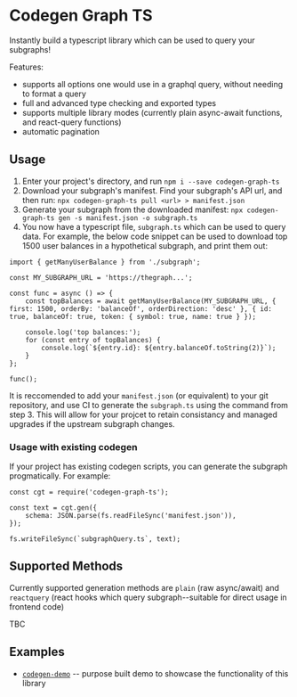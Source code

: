 Codegen Graph TS
====

Instantly build a typescript library which can be used to query your subgraphs!

Features:

* supports all options one would use in a graphql query, without needing to format a query
* full and advanced type checking and exported types
* supports multiple library modes (currently plain async-await functions, and react-query functions)
* automatic pagination

## Usage

1. Enter your project's directory, and run `npm i --save codegen-graph-ts`
2. Download your subgraph's manifest. Find your subgraph's API url, and then run: `npx codegen-graph-ts pull <url> > manifest.json`
3. Generate your subgraph from the downloaded manifest: `npx codegen-graph-ts gen -s manifest.json -o subgraph.ts`
4. You now have a typescript file, `subgraph.ts` which can be used to query data. For example, the below code snippet can be used to download top 1500 user balances in a hypothetical subgraph, and print them out:

```
import { getManyUserBalance } from './subgraph';

const MY_SUBGRAPH_URL = 'https://thegraph...';

const func = async () => {
    const topBalances = await getManyUserBalance(MY_SUBGRAPH_URL, { first: 1500, orderBy: 'balanceOf', orderDirection: 'desc' }, { id: true, balanceOf: true, token: { symbol: true, name: true } });

    console.log('top balances:');
    for (const entry of topBalances) {
        console.log(`${entry.id}: ${entry.balanceOf.toString(2)}`);
    }
};

func();
```

It is reccomended to add your `manifest.json` (or equivalent) to your git repository, and use CI to generate the `subgraph.ts` using the command from step 3. This will allow for your projcet to retain consistancy and managed upgrades if the upstream subgraph changes.

### Usage with existing codegen

If your project has existing codegen scripts, you can generate the subgraph progmatically. For example:

```
const cgt = require('codegen-graph-ts');

const text = cgt.gen({
    schema: JSON.parse(fs.readFileSync('manifest.json')),
});

fs.writeFileSync(`subgraphQuery.ts`, text);
```

## Supported Methods

Currently supported generation methods are `plain` (raw async/await) and `reactquery` (react hooks which query subgraph--suitable for direct usage in frontend code)

TBC

## Examples

* [`codegen-demo`]() -- purpose built demo to showcase the functionality of this library